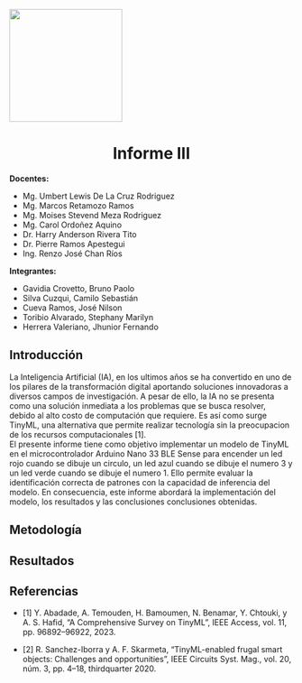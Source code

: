<p align="left">
  <img src="https://seeklogo.com/images/U/u-cayetano-heredia-logo-CA435ADF8C-seeklogo.com.png" width="200">
  <h1 align="center">Informe III</h1>
</p>
 
<strong>Docentes:</strong>
- Mg. Umbert Lewis De La Cruz Rodriguez 
- Mg. Marcos Retamozo Ramos
- Mg. Moises Stevend Meza Rodriguez
- Mg. Carol Ordoñez Aquino
- Dr. Harry Anderson Rivera Tito  
- Dr. Pierre Ramos Apestegui 
- Ing. Renzo José Chan Ríos

<strong>Integrantes:</strong>
- Gavidia Crovetto, Bruno Paolo
- Silva Cuzqui, Camilo Sebastián
- Cueva Ramos, José Nilson
- Toribio Alvarado, Stephany Marilyn
- Herrera Valeriano, Jhunior Fernando 

## Introducción

La Inteligencia Artificial (IA), en los ultimos años se ha convertido en uno de los pilares de la transformación digital aportando soluciones innovadoras a diversos campos de investigación. A pesar de ello, la IA no se presenta como una solución inmediata a los problemas que se busca resolver, debido al alto costo de computación que requiere. Es así como surge TinyML, una alternativa que permite realizar tecnología sin la preocupacion de los recursos computacionales [1].  
El presente informe tiene como objetivo implementar un modelo de TinyML en el microcontrolador Arduino Nano 33 BLE Sense para encender un led rojo cuando se dibuje un circulo, un led azul cuando se dibuje el numero 3 y un led verde cuando se dibuje el numero 1. Ello permite evaluar la identificación correcta de patrones con la capacidad de inferencia del modelo. 
En consecuencia, este informe abordará la implementación del modelo, los resultados y las conclusiones conclusiones obtenidas. 

## Metodología

## Resultados

## Referencias

- [1]	Y. Abadade, A. Temouden, H. Bamoumen, N. Benamar, Y. Chtouki, y A. S. Hafid, “A Comprehensive Survey on TinyML”, IEEE Access, vol. 11, pp. 96892–96922, 2023.

- [2]	R. Sanchez-Iborra y A. F. Skarmeta, “TinyML-enabled frugal smart objects: Challenges and opportunities”, IEEE Circuits Syst. Mag., vol. 20, núm. 3, pp. 4–18, thirdquarter 2020.


